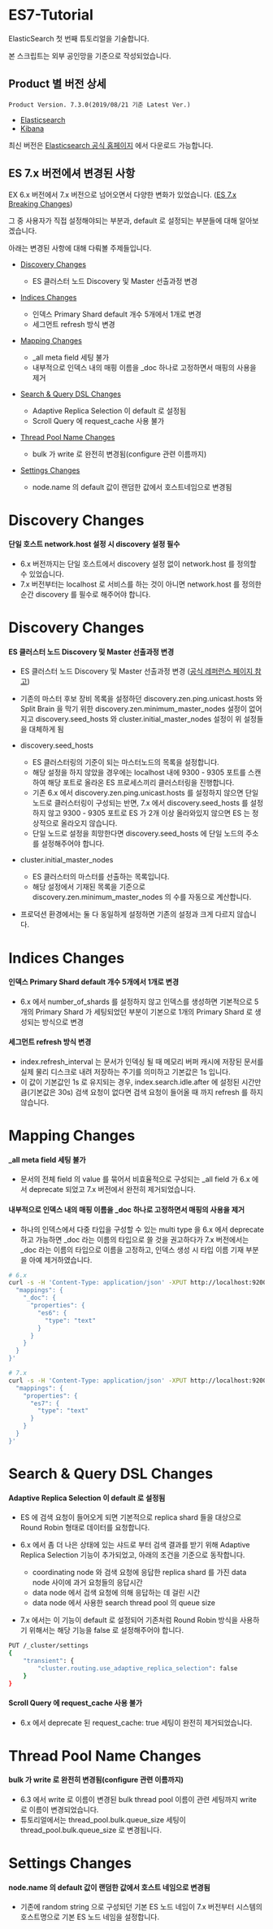 # ES7-Tutorial

ElasticSearch 첫 번째 튜토리얼을 기술합니다.

본 스크립트는 외부 공인망을 기준으로 작성되었습니다.

## Product 별 버전 상세
```
Product Version. 7.3.0(2019/08/21 기준 Latest Ver.)
```
* [Elasticsearch](https://artifacts.elastic.co/downloads/elasticsearch/elasticsearch-7.3.0-x86_64.rpm)
* [Kibana](https://artifacts.elastic.co/downloads/kibana/kibana-7.3.0-x86_64.rpm)

최신 버전은 [Elasticsearch 공식 홈페이지](https://www.elastic.co/downloads) 에서 다운로드 가능합니다.

## ES 7.x 버전에셔 변경된 사항
EX 6.x 버전에서 7.x 버전으로 넘어오면서 다양한 변화가 있었습니다. ([ES 7.x Breaking Changes](https://www.elastic.co/guide/en/elasticsearch/reference/current/breaking-changes-7.0.html))

그 중 사용자가 직접 설정해야되는 부분과, default 로 설정되는 부분들에 대해 알아보겠습니다.

아래는 변경된 사항에 대해 다뤄볼 주제들입니다.

* [Discovery Changes](#Discovery-Changes)
  + ES 클러스터 노드 Discovery 및 Master 선출과정 변경 

* [Indices Changes](#Indices-Changes)
  + 인덱스 Primary Shard default 개수 5개에서 1개로 변경
  + 세그먼트 refresh 방식 변경

* [Mapping Changes](#Mapping-Changes)
  + \_all meta field 세팅 불가
  + 내부적으로 인덱스 내의 매핑 이름을 \_doc 하나로 고정하면서 매핑의 사용을 제거

* [Search & Query DSL Changes](#Search-&-Query-DSL-Changes)
  + Adaptive Replica Selection 이 default 로 설정됨
  + Scroll Query 에 request\_cache 사용 불가

* [Thread Pool Name Changes](#Thread-Pool-Name-Changes)
  + bulk 가 write 로 완전히 변경됨(configure 관련 이름까지)

* [Settings Changes](#Settings-Changes)
  + node.name 의 default 값이 랜덤한 값에서 호스트네임으로 변경됨

# Discovery Changes
#### 단일 호스트 network.host 설정 시 discovery 설정 필수
* 6.x 버전까지는 단일 호스트에서 discovery 설정 없이 network.host 를 정의할 수 있었습니다.
* 7.x 버전부터는 localhost 로 서비스를 하는 것이 아니면 network.host 를 정의한 순간 discovery 를 필수로 해주어야 합니다.

# Discovery Changes
#### ES 클러스터 노드 Discovery 및 Master 선출과정 변경
* ES 클러스터 노드 Discovery 및 Master 선출과정 변경 ([공식 레퍼런스 페이지 참고](https://www.elastic.co/guide/en/elasticsearch/reference/current/discovery-settings.html))
* 기존의 마스터 후보 장비 목록을 설정하던 discovery.zen.ping.unicast.hosts 와 Split Brain 을 막기 위한 discovery.zen.minimum\_master\_nodes 설정이 없어지고 discovery.seed\_hosts 와 cluster.initial\_master\_nodes 설정이 위 설정들을 대체하게 됨
* discovery.seed\_hosts 
  + ES 클러스터링의 기준이 되는 마스터노드의 목록을 설정합니다. 
  + 해당 설정을 하지 않았을 경우에는 localhost 내에 9300 - 9305 포트를 스캔하여 해당 포트로 올라온 ES 프로세스끼리 클러스터링을 진행합니다. 
  + 기존 6.x 에서 discovery.zen.ping.unicast.hosts 를 설정하지 않으면 단일 노드로 클러스터링이 구성되는 반면, 7.x 에서 discovery.seed\_hosts 를 설정하지 않고 9300 - 9305 포트로 ES 가 2개 이상 올라와있지 않으면 ES 는 정상적으로 올라오지 않습니다. 
  + 단일 노드로 설정을 희망한다면 discovery.seed\_hosts 에 단일 노드의 주소를 설정해주어야 합니다.

* cluster.initial\_master\_nodes
  + ES 클러스터의 마스터를 선출하는 목록입니다.
  + 해당 설정에서 기재된 목록을 기준으로 discovery.zen.minimum\_master\_nodes 의 수를 자동으로 계산합니다.

* 프로덕션 환경에서는 둘 다 동일하게 설정하면 기존의 설정과 크게 다르지 않습니다.

# Indices Changes
#### 인덱스 Primary Shard default 개수 5개에서 1개로 변경
* 6.x 에서 number\_of\_shards 를 설정하지 않고 인덱스를 생성하면 기본적으로 5개의 Primary Shard 가 세팅되었던 부분이 기본으로 1개의 Primary Shard 로 생성되는 방식으로 변경

#### 세그먼트 refresh 방식 변경
* index.refresh\_interval 는 문서가 인덱싱 될 때 메모리 버퍼 캐시에 저장된 문서를 실제 물리 디스크로 내려 저장하는 주기를 의미하고 기본값은 1s 입니다.
* 이 값이 기본값인 1s 로 유지되는 경우, index.search.idle.after 에 설정된 시간만큼(기본값은 30s) 검색 요청이 없다면 검색 요청이 들어올 때 까지 refresh 를 하지 않습니다.

# Mapping Changes
####  \_all meta field 세팅 불가
* 문서의 전체 field 의 value 를 묶어서 비효율적으로 구성되는 \_all field 가 6.x 에서 deprecate 되었고 7.x 버전에서 완전히 제거되었습니다.

####  내부적으로 인덱스 내의 매핑 이름을 \_doc 하나로 고정하면서 매핑의 사용을 제거
* 하나의 인덱스에서 다중 타입을 구성할 수 있는 multi type 을 6.x 에서 deprecate 하고 가능하면 \_doc 라는 이름의 타입으로 쓸 것을 권고하다가 7.x 버전에서는 \_doc 라는 이름의 타입으로 이름을 고정하고, 인덱스 생성 시 타입 이름 기재 부분을 아예 제거하였습니다.
```bash
# 6.x
curl -s -H 'Content-Type: application/json' -XPUT http://localhost:9200/es6test1 -d '{
  "mappings": {
    "_doc": {
      "properties": {
        "es6": {
          "type": "text"
        }
      }
    }
  }
}'
```
```bash
# 7.x
curl -s -H 'Content-Type: application/json' -XPUT http://localhost:9200/es7test1 -d '{
  "mappings": {
    "properties": {
      "es7": {
        "type": "text"
      }
    }
  }
}'
```

# Search & Query DSL Changes
#### Adaptive Replica Selection 이 default 로 설정됨
* ES 에 검색 요청이 들어오게 되면 기본적으로 replica shard 들을 대상으로 Round Robin 형태로 데이터를 요청합니다.

* 6.x 에서 좀 더 나은 상태에 있는 샤드로 부터 검색 결과를 받기 위해 Adaptive Replica Selection 기능이 추가되었고, 아래의 조건을 기준으로 동작합니다.
  + coordinating node 와 검색 요청에 응답한 replica shard 를 가진 data node 사이에 과거 요청들의 응답시간
  + data node 에서 검색 요청에 의해 응답하는 데 걸린 시간
  + data node 에서 사용한 search thread pool 의 queue size

* 7.x 에서는 이 기능이 default 로 설정되어 기존처럼 Round Robin 방식을 사용하기 위해서는 해당 기능을 false 로 설정해주어야 합니다.
```bash
PUT /_cluster/settings
{
    "transient": {
        "cluster.routing.use_adaptive_replica_selection": false
    }
}
```

#### Scroll Query 에 request\_cache 사용 불가
* 6.x 에서 deprecate 된 request\_cache: true 세팅이 완전히 제거되었습니다.

# Thread Pool Name Changes
#### bulk 가 write 로 완전히 변경됨(configure 관련 이름까지)
* 6.3 에서 write 로 이름이 변경된 bulk thread pool 이름이 관련 세팅까지 write 로 이름이 변경되었습니다.
* 튜토리얼에서는 thread\_pool.bulk.queue\_size 세팅이 thread\_pool.bulk.queue\_size 로 변경됩니다.

# Settings Changes
#### node.name 의 default 값이 랜덤한 값에서 호스트 네임으로 변경됨
* 기존에 random string 으로 구성되던 기본 ES 노드 네임이 7.x 버전부터 시스템의 호스트명으로 기본 ES 노드 네임을 설정합니다.


